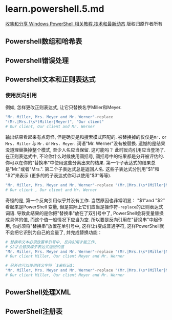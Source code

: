 # learn.powershell.5.md

[收集和分享 Windows PowerShell 相关教程,技术和最新动态](https://www.pstips.net/)
版权归原作者所有

## Powershell数组和哈希表

## Powershell错误处理

## Powershell文本和正则表达式

### 使用反向引用

例如, 怎样更改正则表达式, 让它只替换名字Miller和Meyer.

```powershell
"Mr. Miller, Mrs. Meyer and Mr. Werner"-replace
"(Mr.|Mrs.)\s*(Miller|Meyer)", "Our client"
# Our client, Our client and Mr. Werner
```

输出结果看起来有点奇怪, 但是确实是和搜索模式匹配的. 被替换掉的仅仅是`Mr.` or `Mrs. Miller` 与 `Mr.` or `Mrs. Meyer`. 
词语"Mr. Werner"没有被替换. 
遗憾的是结果没道理替换掉整个模式, 至少人名应当保留. 这可能吗？
此时反向引用应当登场了. 
在正则表达式中, 不论你什么时候使用圆括号, 圆括号中的结果都是分开被评估的. 
你可以在你的"替换串"中使用这些分离出来的结果. 
第一个子表达式的结果总是"Mr."或者"Mrs.". 
第二个子表达式总是返回人名. 
这些子表达式分别用"$1"和 "$2″来表示
(更多的的子表达式你可以使用"$3″等等). 

```powershell
"Mr. Miller, Mrs. Meyer and Mr. Werner"-replace "(Mr.|Mrs.)\s*(Miller|Meyer)", "Our client $2"
# Our client , Our client and Mr. Werner
```

奇怪的是, 第一个反向引用似乎并没有工作. 
当然原因也非常明显：
"$1"and "$2″看起来是PowerShell 变量, 但是实际上它们应当是操作符`-replace`的正则表达式词语. 
导致此结果的是你把"替换串"放在了双引号中了, PowerShell会将变量替换成具体的值, 而这个值一般情况下应当为空. 
所以要是反向引用在"替换串"中起作用, 你必须将"替换串"放置在单引号中, 这样让`$`变成普通字符, 这样PowerShell就不会把它识别为自己的变量了, 并完成替换功能：

```powershell
# 替换串文本必须放置单引号中, 反向引用才能工作, 
# $2才会替换成子表达式返回的值
"Mr. Miller, Mrs. Meyer and Mr. Werner"-replace "(Mr.|Mrs.)\s*(Miller|Meyer)", 'Our client $2'
# Our client Miller, Our client Meyer and Mr. Werner

# 另外也可以使用转义字符 `$来标记$:
"Mr. Miller, Mrs. Meyer and Mr. Werner"-replace "(Mr.|Mrs.)\s*(Miller|Meyer)", "Our client `$2"
# Our client Miller, Our client Meyer and Mr. Werner
```

## PowerShell处理XML

## PowerShell注册表
